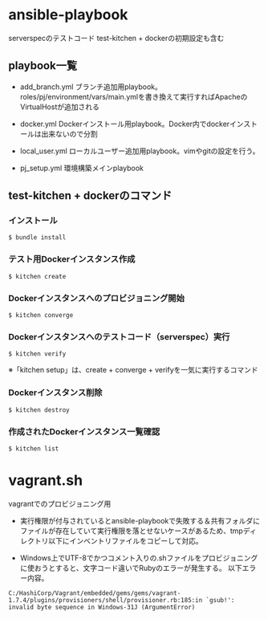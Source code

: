 # ansible-playbook

serverspecのテストコード
test-kitchen + dockerの初期設定も含む

## playbook一覧
 - add_branch.yml
   ブランチ追加用playbook。roles/pj/environment/vars/main.ymlを書き換えて実行すればApacheのVirtualHostが追加される

 - docker.yml
   Dockerインストール用playbook。Docker内でdockerインストールは出来ないので分割

 - local_user.yml
   ローカルユーザー追加用playbook。vimやgitの設定を行う。

 - pj_setup.yml
   環境構築メインplaybook

## test-kitchen + dockerのコマンド
### インストール
```
$ bundle install
```

### テスト用Dockerインスタンス作成
```
$ kitchen create
```

### Dockerインスタンスへのプロビジョニング開始
```
$ kitchen converge
```

### Dockerインスタンスへのテストコード（serverspec）実行
```
$ kitchen verify
```

※「kitchen setup」は、create + converge + verifyを一気に実行するコマンド

### Dockerインスタンス削除
```
$ kitchen destroy
```

### 作成されたDockerインスタンス一覧確認
```
$ kitchen list
```

# vagrant.sh
vagrantでのプロビジョニング用

- 実行権限が付与されているとansible-playbookで失敗する＆共有フォルダにファイルが存在していて実行権限を落とせないケースがあるため、tmpディレクトリ以下にインベントリファイルをコピーして対応。

- Windows上でUTF-8でかつコメント入りの.shファイルをプロビジョニングに使おうとすると、文字コード違いでRubyのエラーが発生する。
以下エラー内容。

```
C:/HashiCorp/Vagrant/embedded/gems/gems/vagrant-1.7.4/plugins/provisioners/shell/provisioner.rb:185:in `gsub!': invalid byte sequence in Windows-31J (ArgumentError)
```
